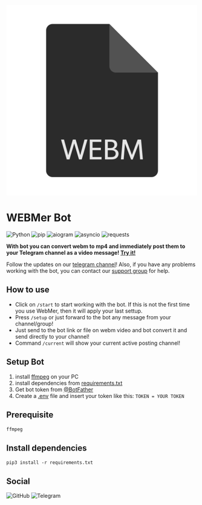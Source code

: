 ![WEBMer](logo.webp)

# WEBMer Bot

![Python](https://img.shields.io/static/v1?label=python&message=3.9.2&style=flat-square&color=blue) ![pip](https://img.shields.io/static/v1?label=pip&message=21.0.1&style=flat-square&color=blue) ![aiogram](https://img.shields.io/static/v1?label=aiogram&message=2.12.1&style=flat-square&color=orange) ![asyncio](https://img.shields.io/static/v1?label=asyncio&message=3.4.3&style=flat-square&color=red) ![requests](https://img.shields.io/static/v1?label=requests&message=2.25.1&style=flat-square&color=green)

**With bot you can convert webm to mp4 and immediately post them to your Telegram channel as a video message! [Try it!](https://t.me/WebmerBot)**

Follow the updates on our [telegram channel](http://github.com)! 
Also, if you have any problems working with the bot, you can contact our [support group](http://github.com) for help.

## How to use
- Click on ```/start``` to start working with the bot. If this is not the first time you use WebMer, then it will apply your last settup.
- Press ```/setup``` or just forward to the bot any message from your channel/group!
- Just send to the bot link or file on webm video and bot convert it and send directly to your channel!
- Command ```/current``` will show your current active posting channel!

## Setup Bot
1. install [ffmpeg](https://www.ffmpeg.org/) on your PC
2. install dependencies from [requirements.txt](https://github.com/4knWnG/WEBMtoMP4-TG/blob/4f5519133b4960f9cb10b7004dd34b12b6a0c7b7/requirements.txt)
3. Get bot token from [@BotFather](https://t.me/botfather)
4. Create a [.env]() file and insert your token like this:
    ```TOKEN = YOUR TOKEN```

## Prerequisite
    ffmpeg

## Install dependencies
    pip3 install -r requirements.txt

## Social

![GitHub](https://img.shields.io/static/v1?label=GitHub&message=@4knWnG&style=flat-square&color=black&logo=github) ![Telegram](https://img.shields.io/static/v1?label=Telegram&message=@WebMerBotOfficial&style=flat-square&color=37afe2&logo=telegram&?link=https://t.me/WebMerBotOfficial)